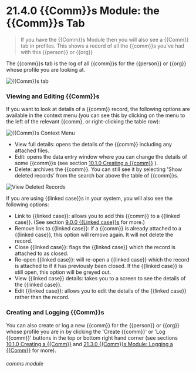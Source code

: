 # 21.4.0  {{Comm}}s Module: the {{Comm}}s Tab

> If you have the {{Comm}}s Module then you will also see a {{Comm}} tab in profiles. This shows a record of all the  {{comm}}s you've had with this {{person}} or {{org}}

The {{comm}}s tab is the log of all {{comm}}s for the {{person}} or {{org}} whose profile you are looking at. 

![{{Comm}}s tab](52a.png)

### Viewing and Editing {{Comm}}s

If you want to look at details of a {{comm}} record, the following options are available in the context menu (you can see this by clicking on the menu to the left of the relevant {{comm}, or right-clicking the table row):

![{{Comm}}s Context Menu](21.4.0a.png)

- View full details: opens the details of the {{comm}} including any attached files.
- Edit: opens the data entry window where you can change the details of some {{comm}}s (see section [10.1.0  Creating a {{comm}}](/help/index/p/10.1.0) ).
- Delete: archives the {{comm}}. You can still see it by selecting 'Show deleted records' from the search bar above the table of {{comm}}s.

![View Deleted Records](21.4.0b.png)

If you are using {{linked case}}s in your system, you will also see the following options:

- Link to {{linked case}}: allows you to add this {{comm}} to a {{linked case}}. (See section [9.0.0  {{Linked case}}s](/help/index/p/9.0.0) for more.)
- Remove link to {{linked case}}: if a {{comm}} is already attached to a {{linked case}}, this option will remove again. It will not delete the record.
- Close {{linked case}}: flags the {{linked case}} which the record is attached to as closed.
- Re-open {{linked case}}: will re-open a {{linked case}} which the record is attached to if it has previously been closed. If the {{linked case}} is still open, this option will be greyed out.
- View {{linked case}} details: takes you to a screen to see the details of the {{linked case}}.
- Edit {{linked case}}: allows you to edit the details of the {{linked case}} rather than the record.

### Creating and Logging {{Comm}}s

You can also create or log a new {{comm}} for the {{person}} or {{org}} whose profile you are in by clicking the 'Create {{comm}}' or 'Log {{comm}}' buttons in the top or bottom right hand corner (see sections [10.1.0  Creating a {{Comm}}](/help/index/p/10.1.0) and [21.3.0  {{Comm}}s Module: Logging a {{Comm}}](/help/index/p/21.3.0) for more). 


###### comms module

